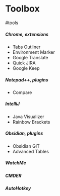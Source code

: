 # Toolbox
#tools 

##### Chrome, extensions
- Tabs Outliner
- Environment Marker
- Google Translate
- Quick JIRA
- Google Keep

##### Notepad++, plugins
- Compare

##### IntelliJ
- Java Visualizer
- Rainbow Brackets

##### Obsidian, plugins
- Obsidian GIT
- Advanced Tables

##### WatchMe

##### CMDER

##### AutoHotkey